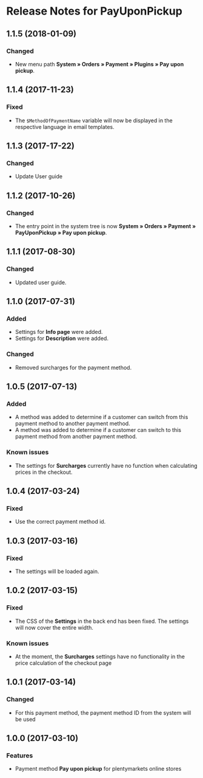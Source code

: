 # Release Notes for PayUponPickup

## 1.1.5 (2018-01-09)

### Changed

- New menu path **System&nbsp;» Orders&nbsp;» Payment » Plugins » Pay upon pickup**.

## 1.1.4 (2017-11-23)

### Fixed

- The `$MethodOfPaymentName` variable will now be displayed in the respective language in email templates.

## 1.1.3 (2017-17-22)

### Changed

- Update User guide

## 1.1.2 (2017-10-26)

### Changed

- The entry point in the system tree is now **System » Orders » Payment » PayUponPickup » Pay upon pickup**.

## 1.1.1 (2017-08-30)

### Changed
- Updated user guide.

## 1.1.0 (2017-07-31)

### Added

- Settings for **Info page** were added.
- Settings for **Description** were added.

### Changed

- Removed surcharges for the payment method.

## 1.0.5 (2017-07-13)

### Added

- A method was added to determine if a customer can switch from this payment method to another payment method.
- A method was added to determine if a customer can switch to this payment method from another payment method.

### Known issues

- The settings for **Surcharges** currently have no function when calculating prices in the checkout.

## 1.0.4 (2017-03-24)

### Fixed

- Use the correct payment method id.

## 1.0.3 (2017-03-16)

### Fixed

- The settings will be loaded again.

## 1.0.2 (2017-03-15)

### Fixed

- The CSS of the **Settings** in the back end has been fixed. The settings will now cover the entire width.

### Known issues

- At the moment, the **Surcharges** settings have no functionality in the price calculation of the checkout page

## 1.0.1 (2017-03-14)

### Changed

- For this payment method, the payment method ID from the system will be used

## 1.0.0 (2017-03-10)

### Features

- Payment method **Pay upon pickup** for plentymarkets online stores
